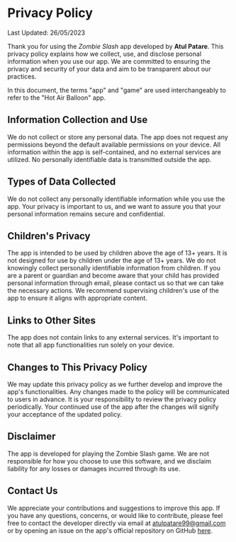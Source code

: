 # Privacy Policy

Last Updated: 26/05/2023

Thank you for using the *Zombie Slash* app developed by **Atul Patare**. This privacy policy
explains how we collect, use, and disclose personal information when you use our app. We are
committed to ensuring the privacy and security of your data and aim to be transparent about our
practices.

In this document, the terms "app" and "game" are used interchangeably to refer to the "Hot Air
Balloon" app.

## Information Collection and Use

We do not collect or store any personal data. The app does not request any permissions beyond the
default available permissions on your device. All information within the app is self-contained, and
no external services are utilized. No personally identifiable data is transmitted outside the app.

## Types of Data Collected

We do not collect any personally identifiable information while you use the app. Your privacy is
important to us, and we want to assure you that your personal information remains secure and
confidential.

## Children's Privacy

The app is intended to be used by children above the age of 13+ years. It is not designed for use by
children under the age of 13+ years. We do not knowingly collect personally identifiable information from
children. If you are a parent or guardian and become aware that your child has provided personal
information through email, please contact us so that we can take the necessary actions. We recommend
supervising children's use of the app to ensure it aligns with appropriate content.

## Links to Other Sites

The app does not contain links to any external services. It's important to note that all app
functionalities run solely on your device.

## Changes to This Privacy Policy

We may update this privacy policy as we further develop and improve the app's functionalities. Any
changes made to the policy will be communicated to users in advance. It is your responsibility to
review the privacy policy periodically. Your continued use of the app after the changes will signify
your acceptance of the updated policy.

## Disclaimer

The app is developed for playing the Zombie Slash game. We are not responsible for how you choose
to use this software, and we disclaim liability for any losses or damages incurred through its use.

## Contact Us

We appreciate your contributions and suggestions to improve this app. If you have any questions,
concerns, or would like to contribute, please feel free to contact the developer directly via email
at atulpatare99@gmail.com or by opening an issue on the app's official repository on
GitHub [here](https://github.com/AP-Atul/zombie-slash/issues/new).
